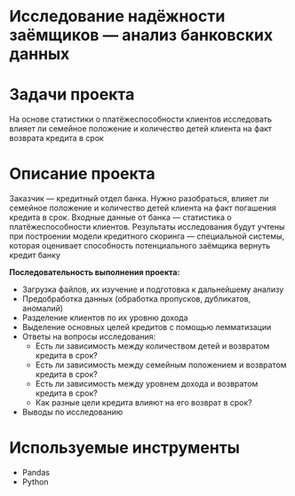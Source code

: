 # Исследование надёжности заёмщиков — анализ банковских данных
# Задачи проекта
На основе статистики о платёжеспособности клиентов исследовать влияет ли семейное положение и количество детей клиента на факт возврата кредита в срок
# Описание проекта
Заказчик — кредитный отдел банка. Нужно разобраться, влияет ли семейное положение и количество детей клиента на факт погашения кредита в срок. Входные данные от банка — статистика о платёжеспособности клиентов.
Результаты исследования будут учтены при построении модели кредитного скоринга — специальной системы, которая оценивает способность потенциального заёмщика вернуть кредит банку

**Последовательность выполнения проекта:**

- Загрузка файлов, их изучение и подготовка к дальнейшему анализу
- Предобработка данных (обработка пропусков, дубликатов, аномалий)
- Разделение клиентов по их уровню дохода
- Выделение основных целей кредитов с помощью лемматизации
- Ответы на вопросы исследования:
    -  Есть ли зависимость между количеством детей и возвратом кредита в срок?
    -  Есть ли зависимость между семейным положением и возвратом кредита в срок?
    -  Есть ли зависимость между уровнем дохода и возвратом кредита в срок?
    -  Как разные цели кредита влияют на его возврат в срок?
- Выводы по исследованию
# Используемые инструменты
- Pandas
- Python

